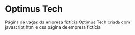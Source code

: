 # Optimus Tech
Página de vagas da empresa fictícia Optimus Tech
criada com javascript,html e css
página de empresa fictícia
